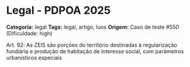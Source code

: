 # Legal - PDPOA 2025

**Categoria:** legal
**Tags:** legal, artigo, luos
**Origem:** Caso de teste #550 (Dificuldade: high)

Art. 92: As ZEIS são porções do território destinadas à regularização fundiária e produção de habitação de interesse social, com parâmetros urbanísticos especiais
